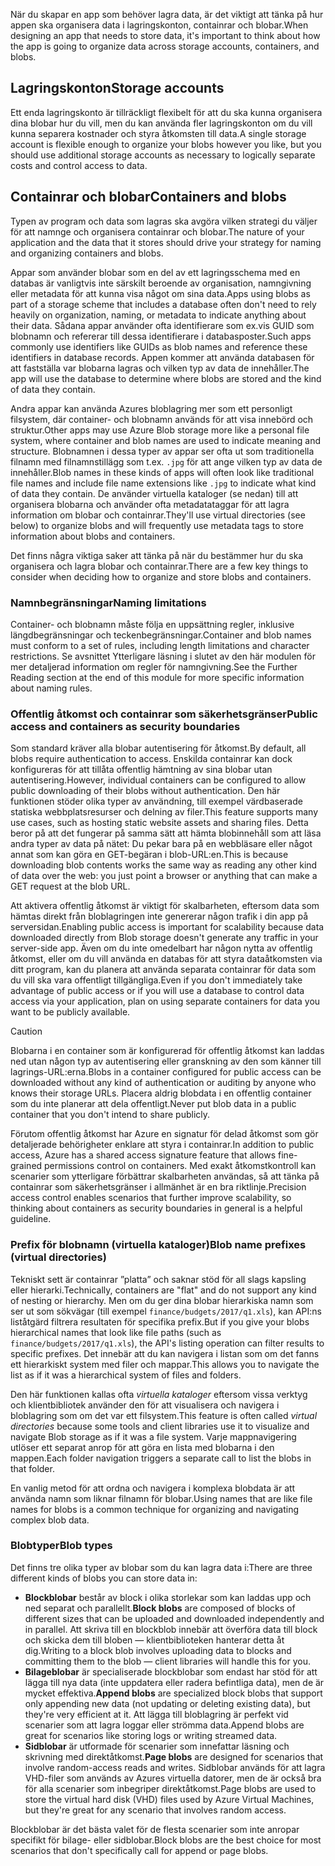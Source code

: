 <span data-ttu-id="899e0-101">När du skapar en app som behöver lagra data, är det viktigt att tänka på hur appen ska organisera data i lagringskonton, containrar och blobar.</span><span class="sxs-lookup"><span data-stu-id="899e0-101">When designing an app that needs to store data, it's important to think about how the app is going to organize data across storage accounts, containers, and blobs.</span></span>

## <a name="storage-accounts"></a><span data-ttu-id="899e0-102">Lagringskonton</span><span class="sxs-lookup"><span data-stu-id="899e0-102">Storage accounts</span></span>

<span data-ttu-id="899e0-103">Ett enda lagringskonto är tillräckligt flexibelt för att du ska kunna organisera dina blobar hur du vill, men du kan använda fler lagringskonton om du vill kunna separera kostnader och styra åtkomsten till data.</span><span class="sxs-lookup"><span data-stu-id="899e0-103">A single storage account is flexible enough to organize your blobs however you like, but you should use additional storage accounts as necessary to logically separate costs and control access to data.</span></span>

## <a name="containers-and-blobs"></a><span data-ttu-id="899e0-104">Containrar och blobar</span><span class="sxs-lookup"><span data-stu-id="899e0-104">Containers and blobs</span></span>

<span data-ttu-id="899e0-105">Typen av program och data som lagras ska avgöra vilken strategi du väljer för att namnge och organisera containrar och blobar.</span><span class="sxs-lookup"><span data-stu-id="899e0-105">The nature of your application and the data that it stores should drive your strategy for naming and organizing containers and blobs.</span></span>

<span data-ttu-id="899e0-106">Appar som använder blobar som en del av ett lagringsschema med en databas är vanligtvis inte särskilt beroende av organisation, namngivning eller metadata för att kunna visa något om sina data.</span><span class="sxs-lookup"><span data-stu-id="899e0-106">Apps using blobs as part of a storage scheme that includes a database often don't need to rely heavily on organization, naming, or metadata to indicate anything about their data.</span></span> <span data-ttu-id="899e0-107">Sådana appar använder ofta identifierare som ex.vis GUID som blobnamn och refererar till dessa identifierare i databasposter.</span><span class="sxs-lookup"><span data-stu-id="899e0-107">Such apps commonly use identifiers like GUIDs as blob names and reference these identifiers in database records.</span></span> <span data-ttu-id="899e0-108">Appen kommer att använda databasen för att fastställa var blobarna lagras och vilken typ av data de innehåller.</span><span class="sxs-lookup"><span data-stu-id="899e0-108">The app will use the database to determine where blobs are stored and the kind of data they contain.</span></span>

<span data-ttu-id="899e0-109">Andra appar kan använda Azures bloblagring mer som ett personligt filsystem, där container- och blobnamn används för att visa innebörd och struktur.</span><span class="sxs-lookup"><span data-stu-id="899e0-109">Other apps may use Azure Blob storage more like a personal file system, where container and blob names are used to indicate meaning and structure.</span></span> <span data-ttu-id="899e0-110">Blobnamnen i dessa typer av appar ser ofta ut som traditionella filnamn med filnamnstillägg som t.ex. `.jpg` för att ange vilken typ av data de innehåller.</span><span class="sxs-lookup"><span data-stu-id="899e0-110">Blob names in these kinds of apps will often look like traditional file names and include file name extensions like `.jpg` to indicate what kind of data they contain.</span></span> <span data-ttu-id="899e0-111">De använder virtuella kataloger (se nedan) till att organisera blobarna och använder ofta metadatataggar för att lagra information om blobar och containrar.</span><span class="sxs-lookup"><span data-stu-id="899e0-111">They'll use virtual directories (see below) to organize blobs and will frequently use metadata tags to store information about blobs and containers.</span></span>

<span data-ttu-id="899e0-112">Det finns några viktiga saker att tänka på när du bestämmer hur du ska organisera och lagra blobar och containrar.</span><span class="sxs-lookup"><span data-stu-id="899e0-112">There are a few key things to consider when deciding how to organize and store blobs and containers.</span></span>

### <a name="naming-limitations"></a><span data-ttu-id="899e0-113">Namnbegränsningar</span><span class="sxs-lookup"><span data-stu-id="899e0-113">Naming limitations</span></span>

<span data-ttu-id="899e0-114">Container- och blobnamn måste följa en uppsättning regler, inklusive längdbegränsningar och teckenbegränsningar.</span><span class="sxs-lookup"><span data-stu-id="899e0-114">Container and blob names must conform to a set of rules, including length limitations and character restrictions.</span></span> <span data-ttu-id="899e0-115">Se avsnittet Ytterligare läsning i slutet av den här modulen för mer detaljerad information om regler för namngivning.</span><span class="sxs-lookup"><span data-stu-id="899e0-115">See the Further Reading section at the end of this module for more specific information about naming rules.</span></span>

### <a name="public-access-and-containers-as-security-boundaries"></a><span data-ttu-id="899e0-116">Offentlig åtkomst och containrar som säkerhetsgränser</span><span class="sxs-lookup"><span data-stu-id="899e0-116">Public access and containers as security boundaries</span></span>

<span data-ttu-id="899e0-117">Som standard kräver alla blobar autentisering för åtkomst.</span><span class="sxs-lookup"><span data-stu-id="899e0-117">By default, all blobs require authentication to access.</span></span> <span data-ttu-id="899e0-118">Enskilda containrar kan dock konfigureras för att tillåta offentlig hämtning av sina blobar utan autentisering.</span><span class="sxs-lookup"><span data-stu-id="899e0-118">However, individual containers can be configured to allow public downloading of their blobs without authentication.</span></span> <span data-ttu-id="899e0-119">Den här funktionen stöder olika typer av användning, till exempel värdbaserade statiska webbplatsresurser och delning av filer.</span><span class="sxs-lookup"><span data-stu-id="899e0-119">This feature supports many use cases, such as hosting static website assets and sharing files.</span></span> <span data-ttu-id="899e0-120">Detta beror på att det fungerar på samma sätt att hämta blobinnehåll som att läsa andra typer av data på nätet: Du pekar bara på en webbläsare eller något annat som kan göra en GET-begäran i blob-URL:en.</span><span class="sxs-lookup"><span data-stu-id="899e0-120">This is because downloading blob contents works the same way as reading any other kind of data over the web: you just point a browser or anything that can make a GET request at the blob URL.</span></span>

<span data-ttu-id="899e0-121">Att aktivera offentlig åtkomst är viktigt för skalbarheten, eftersom data som hämtas direkt från bloblagringen inte genererar någon trafik i din app på serversidan.</span><span class="sxs-lookup"><span data-stu-id="899e0-121">Enabling public access is important for scalability because data downloaded directly from Blob storage doesn't generate any traffic in your server-side app.</span></span> <span data-ttu-id="899e0-122">Även om du inte omedelbart har någon nytta av offentlig åtkomst, eller om du vill använda en databas för att styra dataåtkomsten via ditt program, kan du planera att använda separata containrar för data som du vill ska vara offentligt tillgängliga.</span><span class="sxs-lookup"><span data-stu-id="899e0-122">Even if you don't immediately take advantage of public access or if you will use a database to control data access via your application, plan on using separate containers for data you want to be publicly available.</span></span>

> [!CAUTION]
> <span data-ttu-id="899e0-123">Blobarna i en container som är konfigurerad för offentlig åtkomst kan laddas ned utan någon typ av autentisering eller granskning av den som känner till lagrings-URL:erna.</span><span class="sxs-lookup"><span data-stu-id="899e0-123">Blobs in a container configured for public access can be downloaded without any kind of authentication or auditing by anyone who knows their storage URLs.</span></span> <span data-ttu-id="899e0-124">Placera aldrig blobdata i en offentlig container som du inte planerar att dela offentligt.</span><span class="sxs-lookup"><span data-stu-id="899e0-124">Never put blob data in a public container that you don't intend to share publicly.</span></span>

<span data-ttu-id="899e0-125">Förutom offentlig åtkomst har Azure en signatur för delad åtkomst som gör detaljerade behörigheter enklare att styra i containrar.</span><span class="sxs-lookup"><span data-stu-id="899e0-125">In addition to public access, Azure has a shared access signature feature that allows fine-grained permissions control on containers.</span></span> <span data-ttu-id="899e0-126">Med exakt åtkomstkontroll kan scenarier som ytterligare förbättrar skalbarheten användas, så att tänka på containrar som säkerhetsgränser i allmänhet är en bra riktlinje.</span><span class="sxs-lookup"><span data-stu-id="899e0-126">Precision access control enables scenarios that further improve scalability, so thinking about containers as security boundaries in general is a helpful guideline.</span></span>

### <a name="blob-name-prefixes-virtual-directories"></a><span data-ttu-id="899e0-127">Prefix för blobnamn (virtuella kataloger)</span><span class="sxs-lookup"><span data-stu-id="899e0-127">Blob name prefixes (virtual directories)</span></span>

<span data-ttu-id="899e0-128">Tekniskt sett är containrar ”platta” och saknar stöd för all slags kapsling eller hierarki.</span><span class="sxs-lookup"><span data-stu-id="899e0-128">Technically, containers are "flat" and do not support any kind of nesting or hierarchy.</span></span> <span data-ttu-id="899e0-129">Men om du ger dina blobar hierarkiska namn som ser ut som sökvägar (till exempel `finance/budgets/2017/q1.xls`), kan API:ns liståtgärd filtrera resultaten för specifika prefix.</span><span class="sxs-lookup"><span data-stu-id="899e0-129">But if you give your blobs hierarchical names that look like file paths (such as `finance/budgets/2017/q1.xls`), the API's listing operation can filter results to specific prefixes.</span></span> <span data-ttu-id="899e0-130">Det innebär att du kan navigera i listan som om det fanns ett hierarkiskt system med filer och mappar.</span><span class="sxs-lookup"><span data-stu-id="899e0-130">This allows you to navigate the list as if it was a hierarchical system of files and folders.</span></span>

<span data-ttu-id="899e0-131">Den här funktionen kallas ofta *virtuella kataloger* eftersom vissa verktyg och klientbibliotek använder den för att visualisera och navigera i bloblagring som om det var ett filsystem.</span><span class="sxs-lookup"><span data-stu-id="899e0-131">This feature is often called *virtual directories* because some tools and client libraries use it to visualize and navigate Blob storage as if it was a file system.</span></span> <span data-ttu-id="899e0-132">Varje mappnavigering utlöser ett separat anrop för att göra en lista med blobarna i den mappen.</span><span class="sxs-lookup"><span data-stu-id="899e0-132">Each folder navigation triggers a separate call to list the blobs in that folder.</span></span>

<span data-ttu-id="899e0-133">En vanlig metod för att ordna och navigera i komplexa blobdata är att använda namn som liknar filnamn för blobar.</span><span class="sxs-lookup"><span data-stu-id="899e0-133">Using names that are like file names for blobs is a common technique for organizing and navigating complex blob data.</span></span>

### <a name="blob-types"></a><span data-ttu-id="899e0-134">Blobtyper</span><span class="sxs-lookup"><span data-stu-id="899e0-134">Blob types</span></span>

<span data-ttu-id="899e0-135">Det finns tre olika typer av blobar som du kan lagra data i:</span><span class="sxs-lookup"><span data-stu-id="899e0-135">There are three different kinds of blobs you can store data in:</span></span>

- <span data-ttu-id="899e0-136">**Blockblobar** består av block i olika storlekar som kan laddas upp och ned separat och parallellt.</span><span class="sxs-lookup"><span data-stu-id="899e0-136">**Block blobs** are composed of blocks of different sizes that can be uploaded and downloaded independently and in parallel.</span></span> <span data-ttu-id="899e0-137">Att skriva till en blockblob innebär att överföra data till block och skicka dem till bloben &mdash; klientbiblioteken hanterar detta åt dig.</span><span class="sxs-lookup"><span data-stu-id="899e0-137">Writing to a block blob involves uploading data to blocks and committing them to the blob &mdash; client libraries will handle this for you.</span></span>
- <span data-ttu-id="899e0-138">**Bilageblobar** är specialiserade blockblobar som endast har stöd för att lägga till nya data (inte uppdatera eller radera befintliga data), men de är mycket effektiva.</span><span class="sxs-lookup"><span data-stu-id="899e0-138">**Append blobs** are specialized block blobs that support only appending new data (not updating or deleting existing data), but they're very efficient at it.</span></span> <span data-ttu-id="899e0-139">Att lägga till bloblagring är perfekt vid scenarier som att lagra loggar eller strömma data.</span><span class="sxs-lookup"><span data-stu-id="899e0-139">Append blobs are great for scenarios like storing logs or writing streamed data.</span></span> 
- <span data-ttu-id="899e0-140">**Sidblobar** är utformade för scenarier som innefattar läsning och skrivning med direktåtkomst.</span><span class="sxs-lookup"><span data-stu-id="899e0-140">**Page blobs** are designed for scenarios that involve random-access reads and writes.</span></span> <span data-ttu-id="899e0-141">Sidblobar används för att lagra VHD-filer som används av Azures virtuella datorer, men de är också bra för alla scenarier som inbegriper direktåtkomst.</span><span class="sxs-lookup"><span data-stu-id="899e0-141">Page blobs are used to store the virtual hard disk (VHD) files used by Azure Virtual Machines, but they're great for any scenario that involves random access.</span></span>

<span data-ttu-id="899e0-142">Blockblobar är det bästa valet för de flesta scenarier som inte anropar specifikt för bilage- eller sidblobar.</span><span class="sxs-lookup"><span data-stu-id="899e0-142">Block blobs are the best choice for most scenarios that don't specifically call for append or page blobs.</span></span>